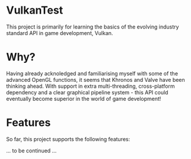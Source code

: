# VulkanTest
This project is primarily for learning the basics of the evolving industry standard API in game development, Vulkan.

# Why?
Having already acknoledged and familiarising myself with some of the advanced OpenGL functions, it seems that Khronos and Valve have been thinking ahead. With support in extra multi-threading, cross-platform dependency and a clear graphical pipeline system - this API could eventually become superior in the world of game development!

# Features
So far, this project supports the following features:

... to be continued ...
